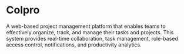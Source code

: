# Colpro
A web-based project management platform that enables teams to effectively organize, track, and manage their tasks and projects. This system provides real-time collaboration, task management, role-based access control, notifications, and productivity analytics.

